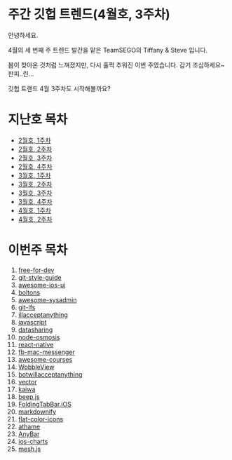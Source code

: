# 주간 깃헙 트렌드(4월호, 3주차)

안녕하세요.

4월의 세 번째 주 트렌드 발간을 맡은 TeamSEGO의 Tiffany & Steve 입니다.

봄이 찾아온 것처럼 느껴졌지만, 다시 훌쩍 추워진 이번 주였습니다. 감기 조심하세요~ 판피..린... 

깃헙 트랜드 4월 3주차도 시작해볼까요?

# 지난호 목차

* [2월호, 1주차](http://teamsego.github.io/github-trend-kr/#/201502-1)
* [2월호, 2주차](http://teamsego.github.io/github-trend-kr/#/201502-2)
* [2월호, 3주차](http://teamsego.github.io/github-trend-kr/#/201502-3)
* [2월호, 4주차](http://teamsego.github.io/github-trend-kr/#/201502-4)
* [3월호, 1주차](http://teamsego.github.io/github-trend-kr/#/201503-1)
* [3월호, 2주차](http://teamsego.github.io/github-trend-kr/#/201503-2)
* [3월호, 3주차](http://teamsego.github.io/github-trend-kr/#/201503-3)
* [3월호, 4주차](http://teamsego.github.io/github-trend-kr/#/201503-4)
* [4월호, 1주차](http://teamsego.github.io/github-trend-kr/#/201504-1)
* [4월호, 2주차](http://teamsego.github.io/github-trend-kr/#/201504-2)

# 이번주 목차

1. [free-for-dev](https://github.com/TeamSEGO/github-trend-kr/blob/master/011_201504-weekly/011-01_free-for-dev.md)
2. [git-style-guide](https://github.com/TeamSEGO/github-trend-kr/blob/master/011_201504-weekly/011-02_git-style-guide.md)
3. [awesome-ios-ui](https://github.com/TeamSEGO/github-trend-kr/blob/master/011_201504-weekly/011-03_awesome-ios-ui.md)
4. [boltons](https://github.com/TeamSEGO/github-trend-kr/blob/master/011_201504-weekly/011-04_boltons.md)
5. [awesome-sysadmin](https://github.com/TeamSEGO/github-trend-kr/blob/master/011_201504-weekly/011-05_awesome-sysadmin.md)
6. [git-lfs](https://github.com/TeamSEGO/github-trend-kr/blob/master/011_201504-weekly/011-06_git-lfs.md)
7. [illacceptanything](https://github.com/TeamSEGO/github-trend-kr/blob/master/011_201504-weekly/011-07_illacceptanything.md)
8. [javascript](https://github.com/TeamSEGO/github-trend-kr/blob/master/011_201504-weekly/011-08_javascript.md)
9. [datasharing](https://github.com/TeamSEGO/github-trend-kr/blob/master/011_201504-weekly/011-09_datasharing.md)
10. [node-osmosis](https://github.com/TeamSEGO/github-trend-kr/blob/master/011_201504-weekly/011-10_node-osmosis.md)
11. [react-native](https://github.com/TeamSEGO/github-trend-kr/blob/master/011_201504-weekly/011-11_react-native.md)
12. [fb-mac-messenger](https://github.com/TeamSEGO/github-trend-kr/blob/master/011_201504-weekly/011-12_fb-mac-messenger.md)
13. [awesome-courses](https://github.com/TeamSEGO/github-trend-kr/blob/master/011_201504-weekly/011-13_awesome-courses.md)
14. [WobbleView](https://github.com/TeamSEGO/github-trend-kr/blob/master/011_201504-weekly/011-14_WobbleView.md)
15. [botwillacceptanything](https://github.com/TeamSEGO/github-trend-kr/blob/master/011_201504-weekly/011-16_vector.md)
16. [vector](https://github.com/TeamSEGO/github-trend-kr/blob/master/010_201504-weekly/010-16_echo.md)
17. [kaiwa](https://github.com/TeamSEGO/github-trend-kr/blob/master/011_201504-weekly/011-17_kaiwa.md)
18. [beep.js](https://github.com/TeamSEGO/github-trend-kr/blob/master/011_201504-weekly/011-18_beep.js.md)
19. [FoldingTabBar.iOS](https://github.com/TeamSEGO/github-trend-kr/blob/master/011_201504-weekly/011-19_FoldingTabBar.iOS.md)
20. [markdownify](https://github.com/TeamSEGO/github-trend-kr/blob/master/011_201504-weekly/011-20_markdownify.md)
21. [flat-color-icons](https://github.com/TeamSEGO/github-trend-kr/blob/master/011_201504-weekly/011-21_flat-color-icons.md)
22. [athame](https://github.com/TeamSEGO/github-trend-kr/blob/master/011_201504-weekly/011-22_athame.md)
23. [AnyBar](https://github.com/TeamSEGO/github-trend-kr/blob/master/011_201504-weekly/011-23_AnyBar.md)
24. [ios-charts](https://github.com/TeamSEGO/github-trend-kr/blob/master/011_201504-weekly/011-24_ios-charts.md)
25. [mesh.js](https://github.com/TeamSEGO/github-trend-kr/blob/master/011_201504-weekly/011-25_mesh.js.md)
